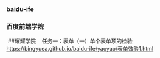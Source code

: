 ### baidu-ife
### 百度前端学院
  ##耀耀学院
    任务一：表单（一）单个表单项的检验 https://bingyuea.github.io/baidu-ife/yaoyao/表单效验1.html
